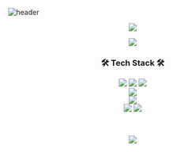 ![header](https://capsule-render.vercel.app/api?type=soft&color=auto&height=150&section=header&text=Daeun&nbsp;Jung&fontSize=70&animation=twinkling)
<!-- 
### <h1 align="center"> Hi there 👋 </h1>
<h3 align="center"> I'm Lee Han </h3>
 -->

<!-- Top Language -->
<!-- ![Top Langs](https://github-readme-stats.vercel.app/api/top-langs/?username=Daeun Jung&layout=compact&theme=github_dark) -->
<p align='center'>
  <img src="https://github-readme-stats.vercel.app/api/top-langs/?username=tpleehan&layout=compact&theme=github_dark"
</p>

<!-- GitHub stats -->
<!-- [![Anurag's GitHub stats](https://github-readme-stats.vercel.app/api?username=takemetoneverland&theme=github_dark)](https://github.com/anuraghazra/github-readme-stats) -->
<p align='center'>
  <a href="https://github.com/anuraghazra/github-readme-stats">
    <img src="https://github-readme-stats.vercel.app/api?username=takemetoneverland&theme=github_dark"/>
  </a>
</p>


<!-- -->
<h3 align="center">🛠 Tech Stack 🛠</h3>
<p align="center">
  <span><img src="https://img.shields.io/badge/HTML5-e34f26?style=flat&logo=html5&logoColor=white"/></span>
  <span><img src="https://img.shields.io/badge/CSS-1572b6?style=flat&logo=css3&logoColor=white"/></span>
  <span><img src="https://img.shields.io/badge/JavaScript-F7DF1E?style=flat&logo=JavaScript&logoColor=white"/></span>
  <br>
  <span><img src="https://img.shields.io/badge/Java-007396?style=flat&logo=Java&logoColor=white"/></span>
  <br>
  <span><img src="https://img.shields.io/badge/Oracle-F80000?style=flat&logo=Oracle&logoColor=white"/></span>
  <br>
  <span><img src="https://img.shields.io/badge/Git-f05032?style=flat&logo=git&logoColor=white"/></span>
  <span><img src="https://img.shields.io/badge/GitHub-181717?style=flat&logo=github&logoColor=white"/></span>
<!-- <span><img src="https://img.shields.io/badge/GitLab-FCA121?style=flat&logo=GitLab&logoColor=white"/></span><br/> -->
</p>
<br>

<p align="center">
  <a href="https://hits.seeyoufarm.com"><img src="https://hits.seeyoufarm.com/api/count/incr/badge.svg?url=https%3A%2F%2Fgithub.com%2Ftakemetoneverland&count_bg=%234490E7&title_bg=%2386757E&icon=github.svg&icon_color=%23E1DEDE&title=hits&edge_flat=false"/></a>
</p>


<!--
  ### Hi there 👋

  
  **takemetoneverland/takemetoneverland** is a ✨ _special_ ✨ repository because its `README.md` (this file) appears on your GitHub profile.

  Here are some ideas to get you started:

  - 🔭 I’m currently working on ...
  - 🌱 I’m currently learning ...
  - 👯 I’m looking to collaborate on ...
  - 🤔 I’m looking for help with ...
  - 💬 Ask me about ...
  - 📫 How to reach me: ...
  - 😄 Pronouns: ...
  - ⚡ Fun fact: ...
-->
